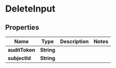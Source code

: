 
# DeleteInput

## Properties
Name | Type | Description | Notes
------------ | ------------- | ------------- | -------------
**auditToken** | **String** |  | 
**subjectId** | **String** |  | 



